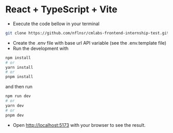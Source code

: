 # React + TypeScript + Vite

- Execute the code bellow in your terminal
```bash
git clone https://github.com/nflnsr/cmlabs-frontend-internship-test.git
```
- Create the .env file with base url API variable (see the .env.template file)
- Run the development with
```bash
npm install
# or
yarn install
# or
pnpm install
```
and then run
```bash
npm run dev
# or
yarn dev
# or
pnpm dev
```
- Open [http://localhost:5173](http://localhost:5173) with your browser to see the result.